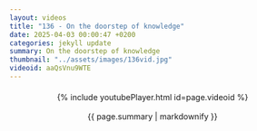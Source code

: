 ```yaml
---
layout: videos
title: "136 - On the doorstep of knowledge"
date: 2025-04-03 00:00:47 +0200
categories: jekyll update
summary: On the doorstep of knowledge
thumbnail: "../assets/images/136vid.jpg"
videoid: aaQsVnu9WTE
---
```


<div style="text-align: center; margin-top: 20px;">
  {% include youtubePlayer.html id=page.videoid %}
  <p style="margin-top: 15px; font-size: 1.2em; color: #333;">
    <p>{{ page.summary | markdownify }}</p>
  </p>
</div>
